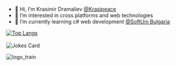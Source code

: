 - 👋 Hi, I’m Krasimir Dramaliev [@Krasipeace](https://github.com/Krasipeace)
- 👀 I’m interested in cross platforms and web technologies
- 🌱 I’m currently learning c# web development [@SoftUni Bulgaria](https://softuni.bg)

[![Top Langs](https://github-readme-stats.vercel.app/api/top-langs/?username=Krasipeace&layout=compact)](https://github.com/anuraghazra/github-readme-stats)
 <br /> <br />
![Jokes Card](https://readme-jokes.vercel.app/api)

![logo_train](https://github.com/Krasipeace/SoftUni/blob/main/Programming%20Basics/Basic%20Projects/logo_train/logo_train1.gif)
<!---
Krasipeace/Krasipeace is a ✨ special ✨ repository because its `README.md` (this file) appears on your GitHub profile.
You can click the Preview link to take a look at your changes.
--->
